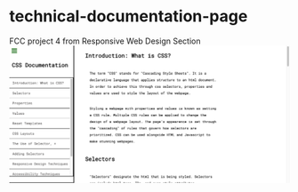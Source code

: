 # technical-documentation-page
FCC project 4 from Responsive Web Design Section
![reflection](https://github.com/BGath/technical-documentation-page/blob/assets/techdoc.png)
